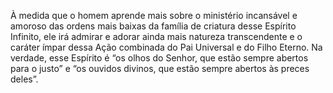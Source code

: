 ﻿À medida que o homem aprende mais sobre o ministério incansável e amoroso das ordens mais baixas da família de criatura desse Espírito Infinito, ele irá admirar e adorar ainda mais natureza transcendente e o caráter ímpar dessa Ação combinada do Pai Universal e do Filho Eterno. Na verdade, esse Espírito é “os olhos do Senhor, que estão sempre abertos para o justo” e “os ouvidos divinos, que estão sempre abertos às preces deles”.